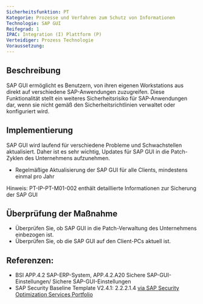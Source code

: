 ```yaml
---
Sicherheitsfunktion: PT
Kategorie: Prozesse und Verfahren zum Schutz von Informationen
Technologie: SAP GUI
Reifegrad: 1
IPAC: Integration (I) Plattform (P)
Verteidiger: Prozess Technologie
Voraussetzung: 
---
```


## Beschreibung

SAP GUI ermöglicht es Benutzern, von ihren eigenen Workstations aus direkt auf verschiedene SAP-Anwendungen zuzugreifen. Diese Funktionalität stellt ein weiteres Sicherheitsrisiko für SAP-Anwendungen dar, wenn sie nicht gemäß den Sicherheitsrichtlinien verwaltet oder konfiguriert wird.

## Implementierung

SAP GUI wird laufend für verschiedene Probleme und Schwachstellen aktualisiert. Daher ist es sehr wichtig, Updates für SAP GUI in die Patch-Zyklen des Unternehmens aufzunehmen.

- Regelmäßige Aktualisierung der SAP GUI für alle Clients, mindestens einmal pro Jahr

Hinweis: PT-IP-PT-M01-002 enthält detaillierte Informationen zur Sicherung der SAP GUI

## Überprüfung der Maßnahme

- Überprüfen Sie, ob SAP GUI in die Patch-Verwaltung des Unternehmens einbezogen ist.
- Überprüfen Sie, ob die SAP GUI auf den Client-PCs aktuell ist.

## Referenzen:
- BSI APP.4.2 SAP-ERP-System, APP.4.2.A20 Sichere SAP-GUI-Einstellungen/ Sichere SAP-GUI-Einstellungen
- SAP Security Baseline Template V2.4.1: 2.2.2.1.4 [via SAP Security Optimization Services Portfolio](https://support.sap.com/sos)
